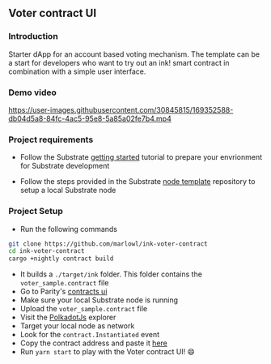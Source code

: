 ## Voter contract UI

### Introduction
Starter dApp for an account based voting mechanism. The template can be a start for developers who want to try out an ink! smart contract in combination with a simple user interface.

### Demo video


https://user-images.githubusercontent.com/30845815/169352588-db04d5a8-84fc-4ac5-95e8-5a85a02fe7b4.mp4




### Project requirements
-  Follow the Substrate [getting started](https://docs.substrate.io/v3/getting-started/installation/) tutorial to prepare your envrionment for Substrate development

- Follow the steps provided in the Substrate [node template](https://github.com/substrate-developer-hub/substrate-node-template#substrate-node-template) repository to setup a local Substrate node

### Project Setup 
- Run the following commands
```bash
git clone https://github.com/marlowl/ink-voter-contract
cd ink-voter-contract
cargo +nightly contract build
```

- It builds a `./target/ink` folder. This folder contains the `voter_sample.contract` file
- Go to Parity's [contracts ui](https://paritytech.github.io/contracts-ui/#/add-contract)
-  Make sure your local Substrate node is running
- Upload the `voter_sample.contract` file
- Visit the [PolkadotJs](https://polkadot.js.org/apps/#/explorer) explorer
- Target your local node as network
- Look for the `contract.Instantiated` event
- Copy the contract address and paste it [here](https://github.com/marlowl/voter-contract-ui/blob/main/src/App.js#L46)
- Run `yarn start` to play with the Voter contract UI! :smile:
